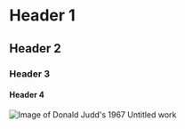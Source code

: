 # Header 1
## Header 2
### Header 3
#### Header 4
![Image of Donald Judd's 1967 Untitled work](https://media.newyorker.com/photos/5e586da422205800088bc9b1/master/w_1600,c_limit/200309_r35951.jpg)
